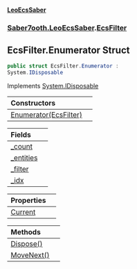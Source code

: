 #### [LeoEcsSaber](index.md 'index')
### [Saber7ooth.LeoEcsSaber](Saber7ooth.LeoEcsSaber.md 'Saber7ooth.LeoEcsSaber').[EcsFilter](EcsFilter.md 'Saber7ooth.LeoEcsSaber.EcsFilter')

## EcsFilter.Enumerator Struct

```csharp
public struct EcsFilter.Enumerator :
System.IDisposable
```

Implements [System.IDisposable](https://docs.microsoft.com/en-us/dotnet/api/System.IDisposable 'System.IDisposable')

| Constructors | |
| :--- | :--- |
| [Enumerator(EcsFilter)](EcsFilter.Enumerator.Enumerator(EcsFilter).md 'Saber7ooth.LeoEcsSaber.EcsFilter.Enumerator.Enumerator(Saber7ooth.LeoEcsSaber.EcsFilter)') | |

| Fields | |
| :--- | :--- |
| [_count](EcsFilter.Enumerator._count.md 'Saber7ooth.LeoEcsSaber.EcsFilter.Enumerator._count') | |
| [_entities](EcsFilter.Enumerator._entities.md 'Saber7ooth.LeoEcsSaber.EcsFilter.Enumerator._entities') | |
| [_filter](EcsFilter.Enumerator._filter.md 'Saber7ooth.LeoEcsSaber.EcsFilter.Enumerator._filter') | |
| [_idx](EcsFilter.Enumerator._idx.md 'Saber7ooth.LeoEcsSaber.EcsFilter.Enumerator._idx') | |

| Properties | |
| :--- | :--- |
| [Current](EcsFilter.Enumerator.Current.md 'Saber7ooth.LeoEcsSaber.EcsFilter.Enumerator.Current') | |

| Methods | |
| :--- | :--- |
| [Dispose()](EcsFilter.Enumerator.Dispose().md 'Saber7ooth.LeoEcsSaber.EcsFilter.Enumerator.Dispose()') | |
| [MoveNext()](EcsFilter.Enumerator.MoveNext().md 'Saber7ooth.LeoEcsSaber.EcsFilter.Enumerator.MoveNext()') | |
